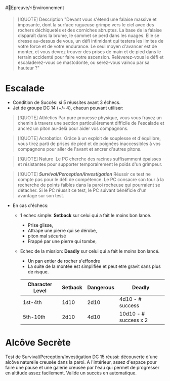 #🎲Epreuve/⚡Environnement


> [!QUOTE] Description
> "Devant vous s'étend une falaise massive et imposante, dont la surface rugueuse grimpe vers le ciel avec des rochers déchiquetés et des corniches abruptes. La base de la falaise disparaît dans la brume, le sommet se perd dans les nuages. Elle se dresse au-dessus de vous, un défi intimidant qui testera les limites de votre force et de votre endurance. Le seul moyen d'avancer est de monter, et vous devrez trouver des prises de main et de pied dans le terrain accidenté pour faire votre ascension. Relèverez-vous le défi et escaladerez-vous ce mastodonte, ou serez-vous vaincu par sa hauteur ?"


# Escalade

- Condition de Succès:  si 5 réussites avant 3 échecs.
- Jet de groupe DC 14 (+/- 4), chacun pouvant utiliser:

> [!QUOTE] Athletics
> 		Par pure prouesse physique, vous vous frayez un chemin à travers une section particulièrement difficile de l'escalade et ancrez un piton au-delà pour aider vos compagnons.

>[!QUOTE] Acrobatics
> 		 Grâce à un exploit de souplesse et d'équilibre, vous tirez parti de prises de pied et de poignées inaccessibles à vos compagnons pour aller de l'avant et ancrer d'autres pitons.

>[!QUOTE] Nature
> 		 Le PC cherche des racines suffisamment épaisses et résistantes pour supporter temporairement le poids d'un grimpeur.

>[!QUOTE] _**Survival/Perception/Investigation**_
> 		Réussir ce test ne compte pas pour le défi de compétence. Le PC consacre son tour à la recherche de points faibles dans la paroi rocheuse qui pourraient se détacher. Si le PC réussit ce test, le PC suivant bénéficie d'un avantage sur son test.

- En cas d'échecs:
	- 1 echec simple: **Setback** sur celui qui a fait le moins bon lancé.
		- Prise glisse,
		- Attrape une pierre qui se dérobe,
		- piton mal sécurisé
		- Frappé par une pierre qui tombe,
	- Echec de la mission: **Deadly** sur celui qui a fait le moins bon lancé.
		- Un pan entier de rocher s'effondre
		- La suite de la montée est simplifiée et peut etre gravit sans plus de risque.

		| Character Level | Setback | Dangerous | Deadly                |
		| --------------- | ------- | --------- | --------------------- |
		| 1st-4th         | 1d10    | 2d10      | 4d10 - # success      |
		| 5th-10th        | 2d10    | 4d10      | 10d10 - # success x 2 |
	

# Alcôve Secrète
Test de Survival/Perception/Investigation DC 15 réussi: découverte d'une alcôve naturelle creusée dans la paroi. A l'intérieur, assez d'espace pour faire une pause et une galerie creusée par l'eau qui permet de progresser en altitude assez facilement.
Valide un succès en automatique.